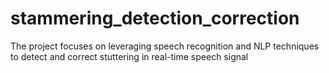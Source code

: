 # stammering_detection_correction
The project focuses on leveraging speech recognition and NLP techniques to detect and correct stuttering in real-time speech signal
